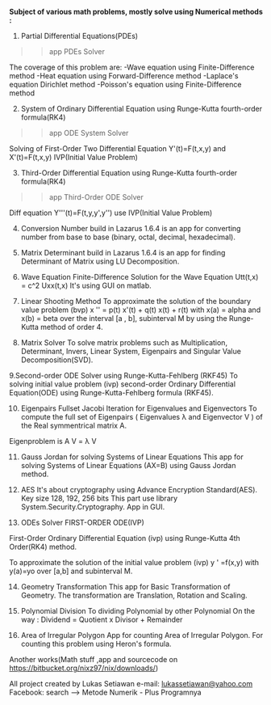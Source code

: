 **Subject of various math problems, mostly solve using Numerical methods :**

1. Partial Differential Equations(PDEs)
>>app PDEs Solver

The coverage of this problem are:
-Wave equation using Finite-Difference method
-Heat equation using Forward-Difference method
-Laplace's equation Dirichlet method
-Poisson's equation using Finite-Difference method

2. System of Ordinary Differential Equation using Runge-Kutta fourth-order formula(RK4)
>>app ODE System Solver

Solving of First-Order Two Differential Equation
Y'(t)=F(t,x,y) and
X'(t)=F(t,x,y) 
IVP(Initial Value Problem)

3. Third-Order Differential Equation 
using Runge-Kutta fourth-order formula(RK4)
>>app Third-Order ODE Solver

Diff equation Y'''(t)=F(t,y,y',y'')
use IVP(Initial Value Problem)

4. Conversion Number build in Lazarus 1.6.4 is an app for converting number from base to base (binary, octal, decimal, hexadecimal).   

5. Matrix Determinant build in Lazarus 1.6.4 is an app for finding Determinant of Matrix using LU Decomposition.

6. Wave Equation
Finite-Difference Solution for the Wave Equation Utt(t,x) = c^2 Uxx(t,x)
It's using GUI on matlab.

7. Linear Shooting Method
To approximate the solution of the boundary value problem (bvp) x '' = p(t) x'(t) + q(t) x(t) + r(t) 
with x(a) = alpha and x(b) = beta over the interval [a , b], subinterval M by using the Runge-Kutta 
method of order 4.

8. Matrix Solver
To solve matrix problems such as Multiplication, Determinant, Invers, Linear System, Eigenpairs
and Singular Value Decomposition(SVD).

9.Second-order ODE Solver using Runge-Kutta-Fehlberg (RKF45)
To solving initial value problem (ivp) second-order Ordinary Differential Equation(ODE) 
using Runge-Kutta-Fehlberg formula (RKF45).

10. Eigenpairs Fullset
Jacobi Iteration for Eigenvalues and Eigenvectors
To compute the full set of Eigenpairs ( Eigenvalues λ
and Eigenvector V ) of the Real symmentrical matrix A. 

Eigenproblem is   A V = λ V 

11. Gauss Jordan for solving Systems of Linear Equations
This app for solving Systems of Linear Equations 
(AX=B) using Gauss Jordan method.

12. AES 
It's about cryptography using Advance Encryption Standard(AES).
Key size 128, 192, 256 bits This part use library System.Security.Cryptography.
App in GUI.

13. ODEs Solver
FIRST-ORDER ODE(IVP)

First-Order Ordinary Differential Equation (ivp) using 
Runge-Kutta 4th Order(RK4) method.

To approximate the solution of the initial value problem
(ivp) y ' =f(x,y) with y(a)=yo over [a,b] and 
subinterval M.

14. Geometry Transformation
This app for Basic Transformation of Geometry.
The transformation are Translation, Rotation and Scaling.

15. Polynomial Division
To dividing Polynomial by other Polynomial
On the way :
Dividend = Quotient x Divisor + Remainder

16. Area of Irregular Polygon
App for counting Area of Irregular Polygon.
For counting this problem using Heron's formula.



Another works(Math stuff ,app and sourcecode on   https://bitbucket.org/nixz97/nix/downloads/)

All project created by Lukas Setiawan
e-mail: lukassetiawan@yahoo.com
Facebook: search --> Metode Numerik - Plus Programnya 